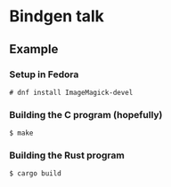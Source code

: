 # Bindgen talk

## Example

### Setup in Fedora

```
# dnf install ImageMagick-devel
```

### Building the C program (hopefully)

```
$ make
```

### Building the Rust program

```
$ cargo build
```
```
